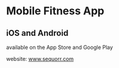 # Mobile Fitness App #

## iOS and Android ##

available on the App Store and Google Play

website: www.sequorr.com